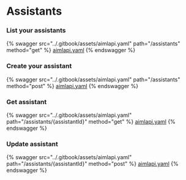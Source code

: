 # Assistants

### List your assistants

{% swagger src="../.gitbook/assets/aimlapi.yaml" path="/assistants" method="get" %}
[aimlapi.yaml](../.gitbook/assets/aimlapi.yaml)
{% endswagger %}

### Create your assistant

{% swagger src="../.gitbook/assets/aimlapi.yaml" path="/assistants" method="post" %}
[aimlapi.yaml](../.gitbook/assets/aimlapi.yaml)
{% endswagger %}

### Get assistant

{% swagger src="../.gitbook/assets/aimlapi.yaml" path="/assistants/{assistantId}" method="get" %}
[aimlapi.yaml](../.gitbook/assets/aimlapi.yaml)
{% endswagger %}

### Update assistant

{% swagger src="../.gitbook/assets/aimlapi.yaml" path="/assistants/{assistantId}" method="post" %}
[aimlapi.yaml](../.gitbook/assets/aimlapi.yaml)
{% endswagger %}
